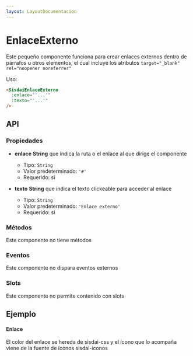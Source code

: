 ```yaml
---
layout: LayoutDocumentacion
---
```


# EnlaceExterno

Este pequeño componente funciona para crear enlaces externos dentro de párrafos u otros elementos, el cual incluye los atributos `target="_blank" rel="noopener noreferrer"`

Uso:

```html
<SisdaiEnlaceExterno
  :enlace="'...'"
  :texto="'...'"
/>
```

<section id="api">

## API

### Propiedades

- **enlace**
  **String** que indica la ruta o el enlace al que dirige el componente

  - Tipo: `String`
  - Valor predeterminado: `'#'`
  - Requerido: si

- **texto**
  **String** que indica el texto clickeable para acceder al enlace

  - Tipo: `String`
  - Valor predeterminado: `'Enlace externo'`
  - Requerido: si

### Métodos

Este componente no tiene métodos

### Eventos

Este componente no dispara eventos externos

### Slots

Este componente no permite contenido con slots

</section>

<section id="ejemplos">

## Ejemplo

#### Enlace

El color del enlace se hereda de sisdai-css y el ícono que lo acompaña viene de la fuente de íconos sisdai-iconos

<utils-ejemplo-doc ruta="enlace-externo/basico.vue"/>

</section>
